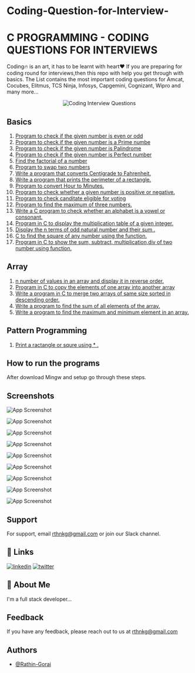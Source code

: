 # Coding-Question-for-Interview-
# C PROGRAMMING - CODING QUESTIONS FOR INTERVIEWS
Coding🔥 is an art, it has to be learnt with heart❤️ If you are preparing for coding round for interviews,then this repo with help you get through with basics. The List contains the most important coding questions for Amcat, Cocubes, Elitmus, TCS Ninja, Infosys, Capgemini, Cognizant, Wipro and many more...

<p align="center"><img src="https://camo.githubusercontent.com/feecdc2eaa56e41af01032ff52f7579cdc34780712c66131a9f0e534dd01e11b/68747470733a2f2f7777772e676f6f64636f72652e636f2e756b2f626c6f672f77702d636f6e74656e742f776562702d657870726573732f776562702d696d616765732f75706c6f6164732f323031392f30382f636f64696e672d76732d70726f6772616d6d696e672d322e6a70672e77656270" alt="Coding Interview Questions">


## Basics 
1. [Program to check if the given number is even or odd](/Basic/odd_even.c)
2. [Program to check if the given number is a Prime numbe](/Basic/prime_number.c)
3. [Program to check if the given number is Palindrome](/Basic/Palindrome.c)
4. [Program to check if the given number is Perfect number](/Basic/perfact_number.c)
5. [Find the factorial of a number](/Basic/factorial.c)
6. [Program to swap two numbers](/Basic/swap.c)
7. [Write a program that converts Centigrade to Fahrenheit.](/Basic/temprature.c)
8. [Write a program that prints the perimeter of a rectangle.](/Basic/Perimeter_ractangle.c)
9. [Program to convert Hour to Minutes.](/Basic/hour_to_minute.c)
10. [Program to check whether a given number is positive or negative.](/Basic/check_number.c)
11. [Program to check canditate eligible for voting](/Basic/voting.c)
12. [Program to find the maximum of three numbers.](/Basic/largest.c)
13. [Write a C program to check whether an alphabet is a vowel or consonant.](/Basic/)
14. [Program in C to display the multiplication table of a given integer.](/Basic/table.c)
15. [Display the n terms of odd natural number and their sum .](/Basic/sum_odd.c)
16. [C to find the square of any number using the function.](/Basic/squre.c)
17. [Program in C to show the sum, subtract, multiplication,div of two number using function.](/Basic/calculate.c)

## Array
1. [n number of values in an array and display it in reverse order.](/Array/Reverse.c)
2. [Program in C to copy the elements of one array into another array](/Array/copy.c)
3. [Write a program in C to merge two arrays of same size sorted in descending order.](/Array/marge.c)
4. [Write a program to find the sum of all elements of the array.](/Array/sum.c)
5. [Write a program to find the maximum and minimum element in an array.](/Array/maxmin.c)


## Pattern Programming 
1. [Print a ractangle or squre using * .](/Pattern/rec.c)


## How to run the programs

After download Mingw and setup go through these steps.

  
## Screenshots

![App Screenshot](https://github.com/Rathin-Gorai/C-Programming/blob/main/Steps/untitled1.png?raw=true)

![App Screenshot](https://github.com/Rathin-Gorai/C-Programming/blob/03b19ebf848052d1f4f16c83fd46c5d7b2e6b1d8/Steps/untitled2.png?raw=true)

![App Screenshot](https://github.com/Rathin-Gorai/C-Programming/blob/03b19ebf848052d1f4f16c83fd46c5d7b2e6b1d8/Steps/untitled3.png?raw=true)

![App Screenshot](https://github.com/Rathin-Gorai/C-Programming/blob/03b19ebf848052d1f4f16c83fd46c5d7b2e6b1d8/Steps/untitled4.png?raw=true)

![App Screenshot](https://github.com/Rathin-Gorai/C-Programming/blob/03b19ebf848052d1f4f16c83fd46c5d7b2e6b1d8/Steps/untitled5.png?raw=true)

![App Screenshot](https://github.com/Rathin-Gorai/C-Programming/blob/03b19ebf848052d1f4f16c83fd46c5d7b2e6b1d8/Steps/untitled6.png?raw=true)

![App Screenshot](https://github.com/Rathin-Gorai/C-Programming/blob/03b19ebf848052d1f4f16c83fd46c5d7b2e6b1d8/Steps/untitled7.png?raw=true)

![App Screenshot](https://github.com/Rathin-Gorai/C-Programming/blob/03b19ebf848052d1f4f16c83fd46c5d7b2e6b1d8/Steps/untitled8.png?raw=true)

![App Screenshot](https://github.com/Rathin-Gorai/C-Programming/blob/03b19ebf848052d1f4f16c83fd46c5d7b2e6b1d8/Steps/untitled9.png?raw=true)

## Support

For support, email rthnkg@gmail.com or join our Slack channel.

  
## 🔗 Links
[![linkedin](https://img.shields.io/badge/linkedin-0A66C2?style=for-the-badge&logo=linkedin&logoColor=white)](https://www.linkedin.com/in/rathin-gorai-6a9550198/)
[![twitter](https://img.shields.io/badge/twitter-1DA1F2?style=for-the-badge&logo=twitter&logoColor=white)](https://twitter.com/rathin_gorai)

  
## 🚀 About Me
I'm a full stack developer...

  
## Feedback

If you have any feedback, please reach out to us at rthnkg@gmail.com

  
## Authors

- [@Rathin-Gorai](https://github.com/Rathin-Gorai)

